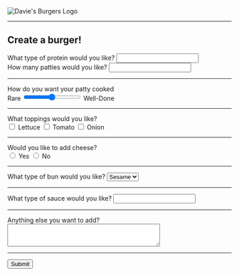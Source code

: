 <!DOCTYPE html>
<html lang="en" dir="ltr">
  <head>
    <meta charset="utf-8">
    <link rel="stylesheet" type="text/css" href="style.css">
    <link href="https://fonts.googleapis.com/css?family=Rubik" rel="stylesheet">
     <title>Forms Review</title>
  </head>
  <body>
    <section id="overlay">
      <img src="https://content.codecademy.com/courses/web-101/unit-6/htmlcss1-img_burger-logo.svg" alt="Davie's Burgers Logo" id="logo">
      <hr>
      <form action="submission.html" method="POST">
				<h1>Create a burger!</h1>
        <section class="protein">
          <label for="patty">What type of protein would you like?</label>
    			<input type="text" name="patty" id="patty">
        </section> 
        <section class="patties">
          <label for="amount">How many patties would you like?</label>
          <input type="number" name="amount" id="amount">
        </section>
        <hr>
        <section class="cooked">
          <label for="doneness">How do you want your patty cooked</label>
          <br>
          <span>Rare</span>
          <input type="range" name="doneness" id="doneness" value="3" min="1" max="5">
          <span>Well-Done</span>
        </section>
        <hr>
        <section class="toppings">
          <span>What toppings would you like?</span>
          <br>
          <input type="checkbox" name="topping" id="lettuce" value="lettuce">
          <label for="lettuce">Lettuce</label>
          <input type="checkbox" name="topping" id="tomato" value="tomato">
          <label for="tomato">Tomato</label>
          <input type="checkbox" name="topping" id="onion" value="onion">
          <label for="onion">Onion</label>
        </section>
        <hr>
        <section class="cheesy">
          <span>Would you like to add cheese?</span>
          <br>
          <input type="radio" name="cheese" id="yes" value="yes">
          <label for="yes">Yes</label>
          <input type="radio" name="cheese" id="no" value="yes">
          <label for="no">No</label>
        </section>
        <hr>
        <section class="bun-type">
          <label for="bun">What type of bun would you like?</label>
          <select name="bun" id="bun">
            <option value="sesame">Sesame</option>
            <option value="potatoe">Potato</option>
            <option value="pretzel">Pretzel</option>
          </select>
        </section>
        <hr>
        <section class="sauce-selection">
          <label for="sauce">What type of sauce would you like?</label>
          <input list="sauces" id="sauce" name="sauce">
          <datalist id="sauces">
            <option value="ketchup"></option>
            <option value="mayo"></option>
            <option value="mustard"></option>
          </datalist>
        </section>
        <hr>
        <section class="extra-info">
          <label for="extra">Anything else you want to add?</label>
          <br>
          <textarea id="extra" name="extra" rows="3" cols="40"></textarea>
        </section>
        <hr>
        <section class="submission">
          <input type="submit" value="Submit">
        </section>
      </form>
    </section>
  </body>
</html>
